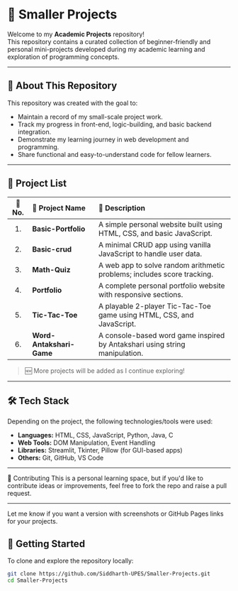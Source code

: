 # 📁 Smaller Projects

Welcome to my **Academic Projects** repository!  
This repository contains a curated collection of beginner-friendly and personal mini-projects developed during my academic learning and exploration of programming concepts.

---

## 📖 About This Repository

This repository was created with the goal to:

- Maintain a record of my small-scale project work.
- Track my progress in front-end, logic-building, and basic backend integration.
- Demonstrate my learning journey in web development and programming.
- Share functional and easy-to-understand code for fellow learners.

---

## 📂 Project List

| 🔢 No. | 📌 Project Name             | 📝 Description                                                                 |
|:------:|:---------------------------|:------------------------------------------------------------------------------|
| 1.    | **Basic-Portfolio**         | A simple personal website built using HTML, CSS, and basic JavaScript.       |
| 2.    | **Basic-crud**              | A minimal CRUD app using vanilla JavaScript to handle user data.             |
| 3.    | **Math-Quiz**               | A web app to solve random arithmetic problems; includes score tracking.      |
| 4.    | **Portfolio**               | A complete personal portfolio website with responsive sections.              |
| 5.    | **Tic-Tac-Toe**             | A playable 2-player Tic-Tac-Toe game using HTML, CSS, and JavaScript.        |
| 6.    | **Word-Antakshari-Game**    | A console-based word game inspired by Antakshari using string manipulation.  |

> 🆕 More projects will be added as I continue exploring!

---

## 🛠️ Tech Stack

Depending on the project, the following technologies/tools were used:

- **Languages:** HTML, CSS, JavaScript, Python, Java, C
- **Web Tools:** DOM Manipulation, Event Handling
- **Libraries:** Streamlit, Tkinter, Pillow (for GUI-based apps)
- **Others:** Git, GitHub, VS Code

---
🤝 Contributing
This is a personal learning space, but if you'd like to contribute ideas or improvements, feel free to fork the repo and raise a pull request.


---

Let me know if you want a version with screenshots or GitHub Pages links for your projects. 



## 🚀 Getting Started

To clone and explore the repository locally:

 ```bash
git clone https://github.com/Siddharth-UPES/Smaller-Projects.git
cd Smaller-Projects



